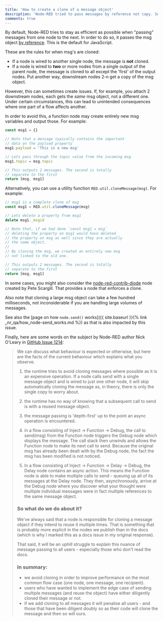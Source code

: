 ```yaml
---
title: 'How to create a clone of a message object'
description: 'Node-RED tried to pass messages by reference not copy. Sometimes though, a copy is needed.'
comments: true
---
```


By default, Node-RED tries to stay as efficient as possible when "passing" messages from one node to the next. In order to do so, it passes the msg object [by reference](https://hackernoon.com/grasp-by-value-and-by-reference-in-javascript-7ed75efa1293). This is the default for JavaScript.

These are the rules for when msg's are cloned:
- If a node is wired to another single node, the message is **not** cloned.
- If a node is wired to **two** or more nodes from a single output of the parent node, the message is cloned to all except the 'first' of the output nodes. Put another way, downstream nodes 2-n get a copy of the msg object.

However, this can sometimes create issues. If, for example, you attach 2 downstream nodes, each gets the _same_ msg object, not a different one. Under certain circumstances, this can lead to unintended consequences where one part of a flow affects another.

In order to avoid this, a function node may create entirely new msg variables and output those. For example:

```javascript
const msg1 = {}

// Note that a message typically contains the important
// data on the payload property
msg1.payload = 'This is a new msg'

// Lets pass through the topic value from the incoming msg
msg1.topic = msg.topic

// This outputs 2 messages. The second is totally
// separate to the first
return [msg, msg1]
```

Alternatively, you can use a utility function `RED.util.cloneMessage(msg)`. For example:

```javascript
// msg1 is a complete clone of msg
const msg1 = RED.util.cloneMessage(msg)

// Lets delete a property from msg1
delete msg1._msgid

// Note that, if we had done `const msg1 = msg`
// deleting the property on msg1 would have deleted
// the property on msg as well since they are actually
// the same object.
//
// By cloning the msg, we created an entirely new msg
// not linked to the old one.

// This outputs 2 messages. The second is totally
// separate to the first
return [msg, msg1]
```

In some cases, you might also consider the [node-red-contrib-diode](https://www.npmjs.com/package/node-red-contrib-diode) node created by Pete Scargill. That provides a node that enforces a clone.

Also note that cloning a large msg object can take a few hundred milliseconds, not inconsiderable if you are handling large volumes of messages.

See also the [page on how `node.send()` works]({{ site.baseurl }}{% link _nr_qa/how_node-send_works.md %}) as that is also impacted by this issue.

Finally, here are some words on the subject by Node-RED author Nick O'Leary in [GitHub Issue 1214](https://github.com/node-red/node-red/issues/1214):

> We can discuss what behaviour is expected or otherwise, but here are the facts of the current behaviour which explains what you observe.
>
> 1. the runtime tries to avoid cloning messages where possible as it is an expensive operation. If a node calls send with a single message object and is wired to just one other node, it will skip automatically cloning the message as, in theory, there is only the single copy to worry about.
>
> 2. the runtime has no way of knowing that a subsequent call to send is with a reused message object.
>
> 3. the message passing is 'depth-first' up to the point an async operation is encountered.
>
> 4. in a flow consisting of Inject -> Function -> Debug, the call to send(msg) from the Function node triggers the Debug node which displays the message. The call stack then unwinds and allows the Function node to make its next call to send. Because the original msg has already been dealt with by the Debug node, the fact the msg has been modified is not noticed.
>
> 5. In a flow consisting of Inject -> Function -> Delay -> Debug, the Delay node contains an async action. This means the Function node is able to make multiple calls to send - queuing up all of its messages at the Delay node. They then, asynchronously, arrive at the Debug node where you discover what your thought were multiple individual messages were in fact multiple references to the same message object.
>
> ### So what do we do about it?
> We've always said that a node is responsible for cloning a message object if they intend to reuse it multiple times. That is something that is probably more explicit in the nodes we publish than in the docs (which is why I marked this as a docs issue in my original response).
>
> That said, it will be an uphill struggle to explain this nuance of message passing to all users - especially those who don't read the docs.
>
> ### In summary:
> * we avoid cloning in order to improve performance on the most common flow case (one node, one message, one recipient).
> * users who have wanted to implement the edge case of sending multiple messages (and reuse the object) have either diligently cloned their message or not.
> * if we add cloning to all messages it will penalise all users - and those that have been diligent doubly so as their code will clone the message and then so will ours.

